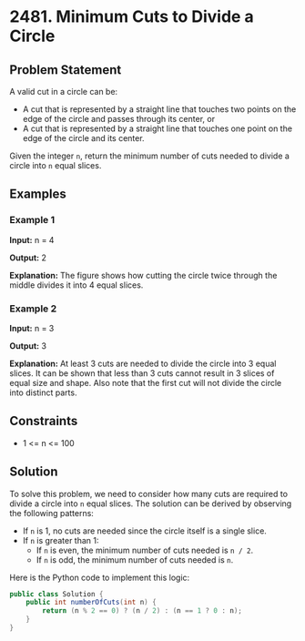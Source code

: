 # 2481. Minimum Cuts to Divide a Circle

## Problem Statement
A valid cut in a circle can be:

- A cut that is represented by a straight line that touches two points on the edge of the circle and passes through its center, or
- A cut that is represented by a straight line that touches one point on the edge of the circle and its center.

Given the integer `n`, return the minimum number of cuts needed to divide a circle into `n` equal slices.

## Examples

### Example 1
**Input:**  n = 4

**Output:** 2

**Explanation:**
The figure shows how cutting the circle twice through the middle divides it into 4 equal slices.

### Example 2
**Input:**  n = 3

**Output:** 3

**Explanation:**
At least 3 cuts are needed to divide the circle into 3 equal slices. It can be shown that less than 3 cuts cannot result in 3 slices of equal size and shape. Also note that the first cut will not divide the circle into distinct parts.

## Constraints
- 1 <= n <= 100

## Solution

To solve this problem, we need to consider how many cuts are required to divide a circle into `n` equal slices. The solution can be derived by observing the following patterns:

- If `n` is 1, no cuts are needed since the circle itself is a single slice.
- If `n` is greater than 1:
    - If `n` is even, the minimum number of cuts needed is `n / 2`.
    - If `n` is odd, the minimum number of cuts needed is `n`.

Here is the Python code to implement this logic:

```java
public class Solution {
    public int numberOfCuts(int n) {
        return (n % 2 == 0) ? (n / 2) : (n == 1 ? 0 : n);
    }
}





